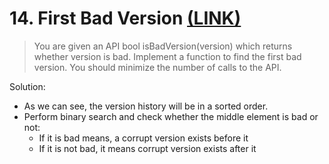 # 14. First Bad Version [(LINK)](https://leetcode.com/problems/first-bad-version/)

> You are given an API bool isBadVersion(version) which returns whether version is bad. Implement a function to find the first bad version. You should minimize the number of calls to the API.


Solution: 
* As we can see, the version history will be in a sorted order.
* Perform binary search and check whether the middle element is bad or not:
    * If it is bad means, a corrupt version exists before it
    * If it is not bad, it means corrupt version exists after it